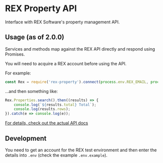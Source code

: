 # REX Property API

Interface with REX Software's property management API.


## Usage (as of 2.0.0)

Services and methods map against the REX API directly and respond using Promises.

You will need to acquire a REX account before using the API.

For example:

```javascript
const Rex = require('rex-property').connect(process.env.REX_EMAIL, process.env.REX_PASSWORD);
```

...and then something like:

```javascript
Rex.Properties.search().then((results) => {
    console.log(`${results.total} Total`);
    console.log(results.rows);
}).catch(e => console.log(e));
```

[For details, check out the actual API docs](http://apibrowser.dev.rexsoftware.com/#api=https%3A//api.rexsoftware.com/rex.php)


## Development

You need to get an account for the REX test environment and then enter the details into `.env` (check the example `.env.example`).